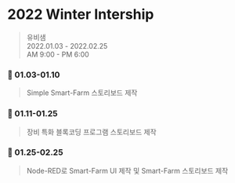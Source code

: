 # 2022 Winter Intership

> 유비샘   
> 2022.01.03 - 2022.02.25   
> AM 9:00 - PM 6:00

### :file_folder: 01.03-01.10
> Simple Smart-Farm 스토리보드 제작
### :file_folder: 01.11-01.25
> 장비 특화 블록코딩 프로그램 스토리보드 제작
### :file_folder: 01.25-02.25
> Node-RED로 Smart-Farm UI 제작 및 Smart-Farm 스토리보드 제작